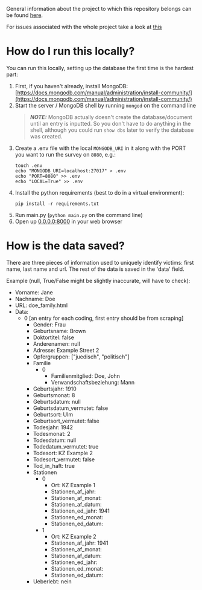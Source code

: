 General information about the project to which this repository belongs can be found [here](https://pad.correlaid.org/zHZbVjb4TS6Vntt4XpnrBA?both).

For issues associated with the whole project take a look at [this](https://github.com/orgs/CorrelAid/projects/10)

# How do I run this locally?

You can run this locally, setting up the database the first time is the hardest part:

1. First, if you haven't already, install MongoDB: [https://docs.mongodb.com/manual/administration/install-community/](https://docs.mongodb.com/manual/administration/install-community/)
2. Start the server / MongoDB shell by running `mongod` on the command line
    > **_NOTE:_**  MongoDB actually doesn't create the database/document until an entry is inputted. So you don't have to do anything in the shell, although you could run `show dbs` later to verify the database was created.
3. Create a .env file with the local `MONGODB_URI` in it along with the PORT you want to run the survey on `8080`, e.g.:
    ```
    touch .env
    echo "MONGODB_URI=localhost:27017" > .env
    echo "PORT=8080" >> .env
    echo "LOCAL=True" >> .env
    ```
4. Install the python requirements (best to do in a virtual environment):
    ```
    pip install -r requirements.txt
    ```
5. Run main.py (`python main.py` on the command line)
6. Open up [0.0.0.0:8000](0.0.0.0:8080) in your web browser

# How is the data saved?

There are three pieces of information used to uniquely identify victims: first name, last name and url.
The rest of the data is saved in the 'data' field.

Example (null, True/False might be slightly inaccurate, will have to check):

   - Vorname: Jane
   - Nachname: Doe
   - URL: doe_family.html
   - Data:
       * 0 [an entry for each coding, first entry should be from scraping]
           * Gender: Frau
           * Geburtsname: Brown
           * Doktortitel: false
           * Anderenamen: null
           * Adresse: Example Street 2
           * Opfergruppen: ["juedisch", "politisch"] 
           * Familie
               * 0
                  * Familienmitglied: Doe, John
                  * Verwandschaftsbeziehung: Mann
           * Geburtsjahr: 1910
           * Geburtsmonat: 8
           * Geburtsdatum: null
           * Geburtsdatum_vermutet: false
           * Geburtsort: Ulm
           * Geburtsort_vermutet: false
           * Todesjahr: 1942
           * Todesmonat: 2
           * Todesdatum: null
           * Todedatum_vermutet: true
           * Todesort: KZ Example 2
           * Todesort_vermutet: false
           * Tod_in_haft: true
           * Stationen
                * 0
                    * Ort: KZ Example 1
                    * Stationen_af_jahr: 
                    * Stationen_af_monat: 
                    * Stationen_af_datum: 
                    * Stationen_ed_jahr: 1941
                    * Stationen_ed_monat: 
                    * Stationen_ed_datum: 
                * 1
                    * Ort: KZ Example 2
                    * Stationen_af_jahr: 1941
                    * Stationen_af_monat: 
                    * Stationen_af_datum: 
                    * Stationen_ed_jahr: 
                    * Stationen_ed_monat: 
                    * Stationen_ed_datum: 
           * Ueberlebt: nein
       
       
   
